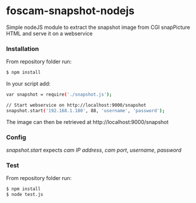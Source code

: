 # foscam-snapshot-nodejs
Simple nodeJS module to extract the snapshot image from CGI snapPicture HTML and serve it on a webservice

### Installation

From repository folder run:
```sh
$ npm install
```
In your script add:
```sh
var snapshot = require('./snapshot.js');

// Start webservice on http://localhost:9000/snapshot
snapshot.start('192.168.1.180', 88, 'username', 'password');
```
The image can then be retrieved at http://localhost:9000/snapshot

### Config
*snapshot.start* expects *cam IP address*, *cam port*, *username*, *password*

### Test

From repository folder run:
```sh
$ npm install
$ node test.js
```
